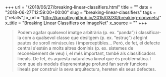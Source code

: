 +++
url = "/2018/06/27/breaking-linear-classifiers.html"
title = ""
date = "2018-06-27T12:59:00+00:00"
slug = "breaking-linear-classifiers"
tags = ["retalls"]
x_url = "http://karpathy.github.io/2015/03/30/breaking-convnets/"
x_title = "Breaking Linear Classifiers on ImageNet"
x_source = ""
+++


> Podem agafar qualsevol imatge arbitrària (p. ex. “panda”) i classificar-la com a qualsevol classe que desitgem (p. ex. “estruç”) afegint pautes de soroll minúscules i imperceptibles… Però, de fet, el defecte central s'estén a molts altres dominis (p. ex. sistemes de reconeixement de veu) i, el més important, també als classificadors lineals. De fet, és aquesta naturalesa *lineal* que és problemàtica. I com que els models d’aprenentatge profund fan servir funcions lineals per construir la seva arquitectura, hereten els seus defectes.

